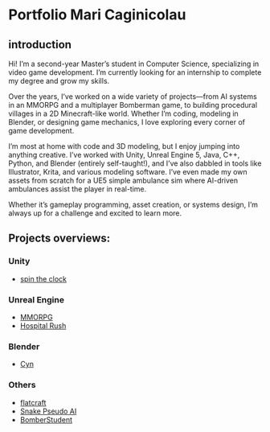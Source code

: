 # Portfolio Mari Caginicolau

## introduction
Hi! I’m a second-year Master’s student in Computer Science, specializing in video game development. I’m currently looking for an internship to complete my degree and grow my skills.

Over the years, I’ve worked on a wide variety of projects—from AI systems in an MMORPG and a multiplayer Bomberman game, to building procedural villages in a 2D Minecraft-like world. Whether I’m coding, modeling in Blender, or designing game mechanics, I love exploring every corner of game development.

I’m most at home with code and 3D modeling, but I enjoy jumping into anything creative. I’ve worked with Unity, Unreal Engine 5, Java, C++, Python, and Blender (entirely self-taught!), and I’ve also dabbled in tools like Illustrator, Krita, and various modeling software. I’ve even made my own assets from scratch for a UE5 simple ambulance sim where AI-driven ambulances assist the player in real-time.

Whether it’s gameplay programming, asset creation, or systems design, I’m always up for a challenge and excited to learn more.

## Projects overviews:
### Unity
- [spin the clock](./Unity/Spin_the_clock/STC.md)
### Unreal Engine
- [MMORPG](./UE/MMORPG/MMORPG.md)
- [Hospital Rush](./UE/HospitalRush/HospitalRush.md)
### Blender
- [Cyn](./Blender/Cyn/Cyn.md)
### Others
- [flatcraft](./Autres/flatcraft/flatcraft.md)
- [Snake Pseudo AI](./Autres/Snake_AI/Snake_AI.md)
- [BomberStudent](./Autres/BomberMan/bomberman.md)
